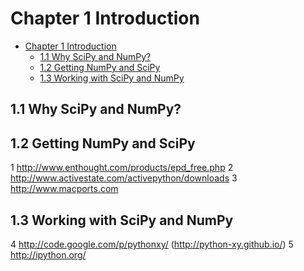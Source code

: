 
# Chapter 1 Introduction
<!-- toc orderedList:0 depthFrom:1 depthTo:6 -->

* [Chapter 1 Introduction](#chapter-1-introduction)
  * [1.1 Why SciPy and NumPy?](#11-why-scipy-and-numpy)
  * [1.2 Getting NumPy and SciPy](#12-getting-numpy-and-scipy)
  * [1.3 Working with SciPy and NumPy](#13-working-with-scipy-and-numpy)

<!-- tocstop -->


## 1.1 Why SciPy and NumPy?

## 1.2 Getting NumPy and SciPy

1 http://www.enthought.com/products/epd_free.php
2 http://www.activestate.com/activepython/downloads
3 http://www.macports.com

## 1.3 Working with SciPy and NumPy

4 http://code.google.com/p/pythonxy/  (http://python-xy.github.io/)
5 http://ipython.org/
